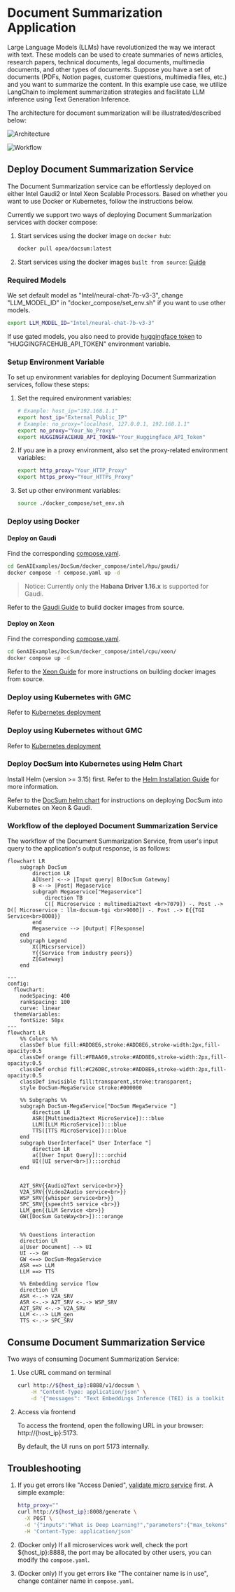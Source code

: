 # Document Summarization Application

Large Language Models (LLMs) have revolutionized the way we interact with text. These models can be used to create summaries of news articles, research papers, technical documents, legal documents, multimedia documents, and other types of documents. Suppose you have a set of documents (PDFs, Notion pages, customer questions, multimedia files, etc.) and you want to summarize the content. In this example use case, we utilize LangChain to implement summarization strategies and facilitate LLM inference using Text Generation Inference.

The architecture for document summarization will be illustrated/described below:

![Architecture](./assets/img/docsum_architecture.png)

![Workflow](./assets/img/docsum_workflow.png)

## Deploy Document Summarization Service

The Document Summarization service can be effortlessly deployed on either Intel Gaudi2 or Intel Xeon Scalable Processors.
Based on whether you want to use Docker or Kubernetes, follow the instructions below.

Currently we support two ways of deploying Document Summarization services with docker compose:

1. Start services using the docker image on `docker hub`:

   ```bash
   docker pull opea/docsum:latest
   ```

2. Start services using the docker images `built from source`: [Guide](https://github.com/opea-project/GenAIExamples/tree/main/DocSum/docker_compose)

### Required Models

We set default model as "Intel/neural-chat-7b-v3-3", change "LLM_MODEL_ID" in "docker_compose/set_env.sh" if you want to use other models.

```bash
export LLM_MODEL_ID="Intel/neural-chat-7b-v3-3"
```

If use gated models, you also need to provide [huggingface token](https://huggingface.co/docs/hub/security-tokens) to "HUGGINGFACEHUB_API_TOKEN" environment variable.

### Setup Environment Variable

To set up environment variables for deploying Document Summarization services, follow these steps:

1. Set the required environment variables:

   ```bash
   # Example: host_ip="192.168.1.1"
   export host_ip="External_Public_IP"
   # Example: no_proxy="localhost, 127.0.0.1, 192.168.1.1"
   export no_proxy="Your_No_Proxy"     
   export HUGGINGFACEHUB_API_TOKEN="Your_Huggingface_API_Token"
   ```

2. If you are in a proxy environment, also set the proxy-related environment variables:

   ```bash
   export http_proxy="Your_HTTP_Proxy"
   export https_proxy="Your_HTTPs_Proxy"
   ```

3. Set up other environment variables:

   ```bash
   source ./docker_compose/set_env.sh
   ```

### Deploy using Docker

#### Deploy on Gaudi

Find the corresponding [compose.yaml](./docker_compose/intel/hpu/gaudi/compose.yaml).

```bash
cd GenAIExamples/DocSum/docker_compose/intel/hpu/gaudi/
docker compose -f compose.yaml up -d
```

> Notice: Currently only the **Habana Driver 1.16.x** is supported for Gaudi.

Refer to the [Gaudi Guide](./docker_compose/intel/hpu/gaudi/README.md) to build docker images from source.

#### Deploy on Xeon

Find the corresponding [compose.yaml](./docker_compose/intel/cpu/xeon/compose.yaml).

```bash
cd GenAIExamples/DocSum/docker_compose/intel/cpu/xeon/
docker compose up -d
```

Refer to the [Xeon Guide](./docker_compose/intel/cpu/xeon/README.md) for more instructions on building docker images from source.

### Deploy using Kubernetes with GMC

Refer to [Kubernetes deployment](./kubernetes/intel/README_gmc.md)

### Deploy using Kubernetes without GMC

Refer to [Kubernetes deployment](./kubernetes/intel/README.md)

### Deploy DocSum into Kubernetes using Helm Chart

Install Helm (version >= 3.15) first. Refer to the [Helm Installation Guide](https://helm.sh/docs/intro/install/) for more information.

Refer to the [DocSum helm chart](https://github.com/opea-project/GenAIInfra/tree/main/helm-charts/docsum/README.md) for instructions on deploying DocSum into Kubernetes on Xeon & Gaudi.

### Workflow of the deployed Document Summarization Service

The workflow of the Document Summarization Service, from user's input query to the application's output response, is as follows:

```mermaid
flowchart LR
    subgraph DocSum
        direction LR
        A[User] <--> |Input query| B[DocSum Gateway]
        B <--> |Post| Megaservice
        subgraph Megaservice["Megaservice"]
            direction TB
            C([ Microservice : multimedia2text <br>7079]) -. Post .-> D([ Microservice : llm-docsum-tgi <br>9000]) -. Post .-> E{{TGI Service<br>8008}}
        end
        Megaservice --> |Output| F[Response]
    end
    subgraph Legend
        X([Micsrservice])
        Y{{Service from industry peers}}
        Z[Gateway]
    end
```




```mermaid
---
config:
  flowchart:
    nodeSpacing: 400
    rankSpacing: 100
    curve: linear
  themeVariables:
    fontSize: 50px
---
flowchart LR
    %% Colors %%
    classDef blue fill:#ADD8E6,stroke:#ADD8E6,stroke-width:2px,fill-opacity:0.5
    classDef orange fill:#FBAA60,stroke:#ADD8E6,stroke-width:2px,fill-opacity:0.5
    classDef orchid fill:#C26DBC,stroke:#ADD8E6,stroke-width:2px,fill-opacity:0.5
    classDef invisible fill:transparent,stroke:transparent;
    style DocSum-MegaService stroke:#000000

    %% Subgraphs %%
    subgraph DocSum-MegaService["DocSum MegaService "]
        direction LR
        ASR([Multimedia2text MicroService]):::blue
        LLM([LLM MicroService]):::blue
        TTS([TTS MicroService]):::blue
    end
    subgraph UserInterface[" User Interface "]
        direction LR
        a([User Input Query]):::orchid
        UI([UI server<br>]):::orchid
    end


    A2T_SRV{{Audio2Text service<br>}}
    V2A_SRV{{Video2Audio service<br>}}
    WSP_SRV{{whisper service<br>}}
    SPC_SRV{{speecht5 service <br>}}
    LLM_gen{{LLM Service <br>}}
    GW([DocSum GateWay<br>]):::orange


    %% Questions interaction
    direction LR
    a[User Document] --> UI
    UI --> GW
    GW <==> DocSum-MegaService
    ASR ==> LLM
    LLM ==> TTS

    %% Embedding service flow
    direction LR
    ASR <-.-> V2A_SRV
    ASR <-.-> A2T_SRV <-.-> WSP_SRV
    A2T_SRV <-.-> V2A_SRV 
    LLM <-.-> LLM_gen
    TTS <-.-> SPC_SRV

```

## Consume Document Summarization Service

Two ways of consuming Document Summarization Service:

1. Use cURL command on terminal

   ```bash
   curl http://${host_ip}:8888/v1/docsum \
       -H "Content-Type: application/json" \
       -d '{"messages": "Text Embeddings Inference (TEI) is a toolkit for deploying and serving open source text embeddings and sequence classification models. TEI enables high-performance extraction for the most popular models, including FlagEmbedding, Ember, GTE and E5."}'
   ```

2. Access via frontend

   To access the frontend, open the following URL in your browser: http://{host_ip}:5173.

   By default, the UI runs on port 5173 internally.

## Troubleshooting

1. If you get errors like "Access Denied", [validate micro service](https://github.com/opea-project/GenAIExamples/tree/main/DocSum/docker_compose/intel/cpu/xeon/README.md#validate-microservices) first. A simple example:

   ```bash
   http_proxy=""
   curl http://${host_ip}:8008/generate \
     -X POST \
     -d '{"inputs":"What is Deep Learning?","parameters":{"max_tokens":17, "do_sample": true}}' \
     -H 'Content-Type: application/json'
   ```

2. (Docker only) If all microservices work well, check the port ${host_ip}:8888, the port may be allocated by other users, you can modify the `compose.yaml`.

3. (Docker only) If you get errors like "The container name is in use", change container name in `compose.yaml`.
